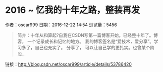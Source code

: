 # 2016 ~ 忆我的十年之路，整装再发
作者：oscar999
日期：2016-12-22 14:54
浏览量：5456
> 简介：十年从和算起?自我在CSDN写第一篇博客开始，已经整十年了。博客， 一个记录成长和记忆的地方。 我的博客签名是“爱技术，爱分享”。学习多了，自己也充实了。 分享了， 可以让自己学的更扎实。也曾某个阶段...

 链接：http://blog.csdn.net/oscar999/article/details/53786420

